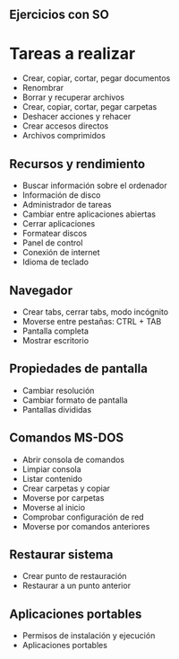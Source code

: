 ## Ejercicios con SO

# Tareas a realizar

- Crear, copiar, cortar, pegar documentos
- Renombrar
- Borrar y recuperar archivos
- Crear, copiar, cortar, pegar carpetas
- Deshacer acciones y rehacer
- Crear accesos directos
- Archivos comprimidos

## Recursos y rendimiento

- Buscar información sobre el ordenador
- Información de disco
- Administrador de tareas
- Cambiar entre aplicaciones abiertas
- Cerrar aplicaciones
- Formatear discos
- Panel de control
- Conexión de internet
- Idioma de teclado

## Navegador

- Crear tabs, cerrar tabs, modo incógnito
- Moverse entre pestañas: CTRL + TAB
- Pantalla completa
- Mostrar escritorio

## Propiedades de pantalla

- Cambiar resolución
- Cambiar formato de pantalla
- Pantallas divididas

## Comandos MS-DOS

- Abrir consola de comandos
- Limpiar consola
- Listar contenido
- Crear carpetas y copiar
- Moverse por carpetas
- Moverse al inicio
- Comprobar configuración de red
- Moverse por comandos anteriores

## Restaurar sistema

- Crear punto de restauración
- Restaurar a un punto anterior

## Aplicaciones portables

- Permisos de instalación y ejecución
- Aplicaciones portables
